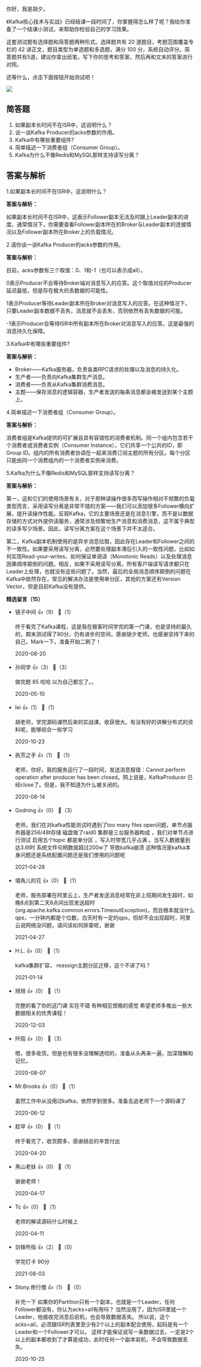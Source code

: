 你好，我是胡夕。

《Kafka核心技术与实战》已经结课一段时间了，你掌握得怎么样了呢？我给你准备了一个结课小测试，来帮助你检验自己的学习效果。

这套测试题有选择题和简答题两种形式。选择题共有 20 道题目，考题范围覆盖专栏的 42 讲正文，题目类型为单选题和多选题，满分 100 分，系统自动评分。简答题共有5道，建议你拿出纸笔，写下你的思考和答案，然后再和文末的答案进行对照。

还等什么，点击下面按钮开始测试吧！

[![](https://static001.geekbang.org/resource/image/28/a4/28d1be62669b4f3cc01c36466bf811a4.png?wh=1142%2A201)](http://time.geekbang.org/quiz/intro?act_id=94&exam_id=190)

## 简答题

1. 如果副本长时间不在ISR中，这说明什么？
2. 谈一谈Kafka Producer的acks参数的作用。
3. Kafka中有哪些重要组件?
4. 简单描述一下消费者组（Consumer Group）。
5. Kafka为什么不像Redis和MySQL那样支持读写分离？

## 答案与解析

1.如果副本长时间不在ISR中，这说明什么？

**答案与解析：**

如果副本长时间不在ISR中，这表示Follower副本无法及时跟上Leader副本的进度。通常情况下，你需要查看Follower副本所在的Broker与Leader副本的连接情况以及Follower副本所在Broker上的负载情况。

2.请你谈一谈Kafka Producer的acks参数的作用。

**答案与解析：**

目前，acks参数有三个取值：0、1和-1（也可以表示成all）。

0表示Producer不会等待Broker端对消息写入的应答。这个取值对应的Producer延迟最低，但是存在极大的丢数据的可能性。

1表示Producer等待Leader副本所在Broker对消息写入的应答。在这种情况下，只要Leader副本数据不丢失，消息就不会丢失，否则依然有丢失数据的可能。

-1表示Producer会等待ISR中所有副本所在Broker对消息写入的应答。这是最强的消息持久化保障。

3.Kafka中有哪些重要组件?

**答案与解析：**

- Broker——Kafka服务器，负责各类RPC请求的处理以及消息的持久化。
- 生产者——负责向Kafka集群生产消息。
- 消费者——负责从Kafka集群消费消息。
- 主题——保存消息的逻辑容器，生产者发送的每条消息都会被发送到某个主题上。

4.简单描述一下消费者组（Consumer Group）。

**答案与解析：**

消费者组是Kafka提供的可扩展且具有容错性的消费者机制。同一个组内包含若干个消费者或消费者实例（Consumer Instance），它们共享一个公共的ID，即Group ID。组内的所有消费者协调在一起来消费订阅主题的所有分区。每个分区只能由同一个消费组内的一个消费者实例来消费。

5.Kafka为什么不像Redis和MySQL那样支持读写分离？

**答案与解析：**

第一，这和它们的使用场景有关。对于那种读操作很多而写操作相对不频繁的负载类型而言，采用读写分离是非常不错的方案——我们可以添加很多Follower横向扩展，提升读操作性能。反观Kafka，它的主要场景还是在消息引擎，而不是以数据存储的方式对外提供读服务，通常涉及频繁地生产消息和消费消息，这不属于典型的读多写少场景。因此，读写分离方案在这个场景下并不太适合。

第二，Kafka副本机制使用的是异步消息拉取，因此存在Leader和Follower之间的不一致性。如果要采用读写分离，必然要处理副本滞后引入的一致性问题，比如如何实现Read-your-writes、如何保证单调读（Monotonic Reads）以及处理消息因果顺序颠倒的问题。相反，如果不采用读写分离，所有客户端读写请求都只在Leader上处理，也就没有这些问题了。当然，最后的全局消息顺序颠倒的问题在Kafka中依然存在，常见的解决办法是使用单分区，其他的方案还有Version Vector，但是目前Kafka没有提供。
<div><strong>精选留言（15）</strong></div><ul>
<li><span>镜子中间</span> 👍（9） 💬（1）<p>终于看完了Kafka课程，这是我在极客时间学完的第一门课，也是坚持的最久的，期末测试得了80分，仍有进步的空间，感谢胡夕老师，也感谢坚持下来的自己，Mark一下，准备开始二刷了！</p>2020-08-20</li><br/><li><span>孙同学</span> 👍（3） 💬（3）<p>做完题 85 哈哈 以为自己都忘了。。</p>2020-05-10</li><br/><li><span>lei</span> 👍（1） 💬（1）<p>胡老师，学完源码课然后来的实战课，收获很大。有没有好的讲解分布式的资料呢，能够综合一些学习</p>2020-10-23</li><br/><li><span>执芳之手</span> 👍（1） 💬（1）<p>老师，你好。我的服务运行了一段时间，发送消息报错：Cannot perform operation after producer has been closed。网上说是，KafkaProducer 已经close了。但是，我不知道为什么被关闭的。</p>2020-08-14</li><br/><li><span>Godning</span> 👍（0） 💬（3）<p>老师，我们在对kafka性能测试时遇到了too many files open问题，单节点服务器是256&#47;48t存储 磁盘做了raid0 集群是三台服务器构成 ，我们对单节点进行测试 启用五个topic 都是单分区 ，写入时带宽几乎占满 。当写入数据量到达3.6t时 系统文件句柄数就超过200w了 导致kafka崩溃 这种情况是kafka本身问题还是系统配置问题还是我们使用的问题呢</p>2021-04-28</li><br/><li><span>墙角儿的花</span> 👍（0） 💬（1）<p>老师，服务部署在阿里云上，生产者发送消息经常在非上班期间发生超时，如晚8点到第二天8点间出现发送超时(org.apache.kafka.common.errors.TimeoutException)，而且根本就没什么qps，一分钟内都是个位数，白天时有一定的qps，但却不会出现超时，阿里云说网络没问题，请问该如何排查呢，谢谢</p>2021-04-27</li><br/><li><span>H.L.</span> 👍（0） 💬（1）<p>kafka集群扩容， reassign主题分区迁移，这个不讲了吗？</p>2021-01-14</li><br/><li><span>旭旭</span> 👍（0） 💬（1）<p>完整的看了你的这门课 实在不错 有种相见恨晚的感觉 希望老师多推出一些大数据相关的优秀课程！</p>2020-12-03</li><br/><li><span>阡陌</span> 👍（0） 💬（3）<p>嗯，很多收货。但是也有很多没理解透彻的，准备从头再来一遍，加深理解和记忆。</p>2020-08-07</li><br/><li><span>Mr.Brooks</span> 👍（0） 💬（1）<p>虽然工作中从没用过kafka，依然学到很多。准备去追老师下一个源码课了</p>2020-06-12</li><br/><li><span>趁早</span> 👍（0） 💬（1）<p>终于看完了，收货颇多，感谢胡总的辛苦付出</p>2020-04-20</li><br/><li><span>黑山老妖</span> 👍（0） 💬（1）<p>谢谢老师！
</p>2020-04-17</li><br/><li><span>Tc</span> 👍（0） 💬（1）<p>老师的解读源码什么时候上</p>2020-04-11</li><br/><li><span>剑锋所指</span> 👍（2） 💬（0）<p>学完打卡 90分</p>2021-08-03</li><br/><li><span>Stony.修行僧</span> 👍（1） 💬（0）<p>补充一下
如果你的Partition只有一个副本，也就是一个Leader，任何Follower都没有，你认为acks=all有用吗？
当然没用了，因为ISR里就一个Leader，他接收完消息后宕机，也会导致数据丢失。
所以说，这个acks=all，必须跟ISR列表里至少有2个以上的副本配合使用，起码是有一个Leader和一个Follower才可以。
这样才能保证说写一条数据过去，一定是2个以上的副本都收到了才算是成功，此时任何一个副本宕机，不会导致数据丢失。</p>2020-10-25</li><br/>
</ul>